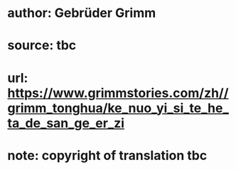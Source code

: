 # author: Gebrüder Grimm
# source: tbc
# url: https://www.grimmstories.com/zh//grimm_tonghua/ke_nuo_yi_si_te_he_ta_de_san_ge_er_zi
# note: copyright of translation tbc


